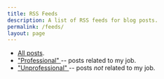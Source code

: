 ```yaml
---
title: RSS Feeds
description: A list of RSS feeds for blog posts.
permalink: /feeds/
layout: page
---
```



<ul>
  <li>
    <a href="{{ '/feed.xml' | relative_url }}"><i class="fas fa-rss" title="Atom Feed"></i> All posts</a>.
  </li>
  <li>
    <a href="{{ '/feed/professional.xml' | relative_url }}"><i class="fas fa-rss" title="Atom Feed"></i> "Professional" </a> -- posts related to my job.
  </li>
  <li>
    <a href="{{ '/feed/unprofessional.xml' | relative_url }}"><i class="fas fa-rss" title="Atom Feed"></i> "Unprofessional" </a> -- posts <em>not</em> related to my job.
  </li>
</ul>
